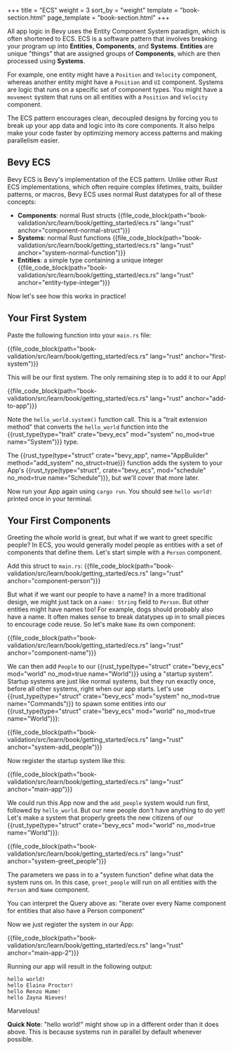 +++
title = "ECS"
weight = 3
sort_by = "weight"
template = "book-section.html"
page_template = "book-section.html"
+++

All app logic in Bevy uses the Entity Component System paradigm, which is often shortened to ECS. ECS is a software pattern that involves breaking your program up into **Entities**, **Components**, and **Systems**. **Entities** are unique "things" that are assigned groups of **Components**, which are then processed using **Systems**.

For example, one entity might have a `Position` and `Velocity` component, whereas another entity might have a `Position` and `UI` component. Systems are logic that runs on a specific set of component types. You might have a `movement` system that runs on all entities with a `Position` and `Velocity` component.

The ECS pattern encourages clean, decoupled designs by forcing you to break up your app data and logic into its core components. It also helps make your code faster by optimizing memory access patterns and making parallelism easier.

## Bevy ECS

Bevy ECS is Bevy's implementation of the ECS pattern. Unlike other Rust ECS implementations, which often require complex lifetimes, traits, builder patterns, or macros, Bevy ECS uses normal Rust datatypes for all of these concepts:
* **Components**: normal Rust structs
{{file_code_block(path="book-validation/src/learn/book/getting_started/ecs.rs" lang="rust" anchor="component-normal-struct")}}
* **Systems**: normal Rust functions
{{file_code_block(path="book-validation/src/learn/book/getting_started/ecs.rs" lang="rust" anchor="system-normal-function")}}
* **Entities**: a simple type containing a unique integer  
{{file_code_block(path="book-validation/src/learn/book/getting_started/ecs.rs" lang="rust" anchor="entity-type-integer")}}

Now let's see how this works in practice!

## Your First System

Paste the following function into your `main.rs` file:

{{file_code_block(path="book-validation/src/learn/book/getting_started/ecs.rs" lang="rust" anchor="first-system")}}

This will be our first system. The only remaining step is to add it to our App!

{{file_code_block(path="book-validation/src/learn/book/getting_started/ecs.rs" lang="rust" anchor="add-to-app")}}

Note the `hello_world.system()` function call. This is a "trait extension method" that converts the `hello_world` function into the {{rust_type(type="trait" crate="bevy_ecs" mod="system" no_mod=true name="System")}} type.

The {{rust_type(type="struct" crate="bevy_app", name="AppBuilder" method="add_system" no_struct=true)}} function adds the system to your App's {{rust_type(type="struct", crate="bevy_ecs", mod="schedule" no_mod=true name="Schedule")}}, but we'll cover that more later.

Now run your App again using `cargo run`. You should see `hello world!` printed once in your terminal.

## Your First Components

Greeting the whole world is great, but what if we want to greet specific people? In ECS, you would generally model people as entities with a set of components that define them. Let's start simple with a `Person` component.

Add this struct to `main.rs`:
{{file_code_block(path="book-validation/src/learn/book/getting_started/ecs.rs" lang="rust" anchor="component-person")}}

But what if we want our people to have a name? In a more traditional design, we might just tack on a `name: String` field to `Person`. But other entities might have names too! For example, dogs should probably also have a name. It often makes sense to break datatypes up in to small pieces to encourage code reuse. So let's make `Name` its own component:

{{file_code_block(path="book-validation/src/learn/book/getting_started/ecs.rs" lang="rust" anchor="component-name")}}

We can then add `People` to our {{rust_type(type="struct" crate="bevy_ecs" mod="world" no_mod=true name="World")}} using a "startup system". Startup systems are just like normal systems, but they run exactly once, before all other systems, right when our app starts. Let's use {{rust_type(type="struct" crate="bevy_ecs" mod="system" no_mod=true name="Commands")}} to spawn some entities into our {{rust_type(type="struct" crate="bevy_ecs" mod="world" no_mod=true name="World")}}:

{{file_code_block(path="book-validation/src/learn/book/getting_started/ecs.rs" lang="rust" anchor="system-add_people")}}

Now register the startup system like this:

{{file_code_block(path="book-validation/src/learn/book/getting_started/ecs.rs" lang="rust" anchor="main-app")}}

We could run this App now and the `add_people` system would run first, followed by `hello_world`. But our new people don't have anything to do yet! Let's make a system that properly greets the new citizens of our {{rust_type(type="struct" crate="bevy_ecs" mod="world" no_mod=true name="World")}}:

{{file_code_block(path="book-validation/src/learn/book/getting_started/ecs.rs" lang="rust" anchor="system-greet_people")}}

The parameters we pass in to a "system function" define what data the system runs on. In this case, `greet_people` will run on all entities with the `Person` and `Name` component.

You can interpret the Query above as: "iterate over every Name component for entities that also have a Person component"

Now we just register the system in our App:

{{file_code_block(path="book-validation/src/learn/book/getting_started/ecs.rs" lang="rust" anchor="main-app-2")}}


Running our app will result in the following output:

```
hello world!
hello Elaina Proctor!
hello Renzo Hume!
hello Zayna Nieves!
```

Marvelous!

**Quick Note**: "hello world!" might show up in a different order than it does above. This is because systems run in parallel by default whenever possible.
